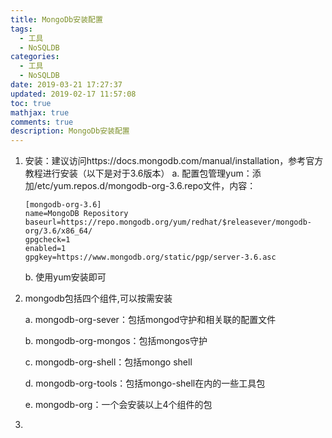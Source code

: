```yaml
---
title: MongoDb安装配置
tags:
  - 工具
  - NoSQLDB
categories:
  - 工具
  - NoSQLDB
date: 2019-03-21 17:27:37
updated: 2019-02-17 11:57:08
toc: true
mathjax: true
comments: true
description: MongoDb安装配置
---
```


1.	安装：建议访问https://docs.mongodb.com/manual/installation，参考官方教程进行安装（以下是对于3.6版本） 
	a.	配置包管理yum：添加/etc/yum.repos.d/mongodb-org-3.6.repo文件，内容：

		[mongodb-org-3.6]
		name=MongoDB Repository
		baseurl=https://repo.mongodb.org/yum/redhat/$releasever/mongodb-org/3.6/x86_64/
		gpgcheck=1
		enabled=1
		gpgkey=https://www.mongodb.org/static/pgp/server-3.6.asc

	b.	使用yum安装即可
	
2.	mongodb包括四个组件,可以按需安装

	a.	mongodb-org-sever：包括mongod守护和相关联的配置文件

	b.	mongodb-org-mongos：包括mongos守护

	c.	mongodb-org-shell：包括mongo shell

	d.	mongodb-org-tools：包括mongo-shell在内的一些工具包

	e.	mongodb-org：一个会安装以上4个组件的包

3.	
